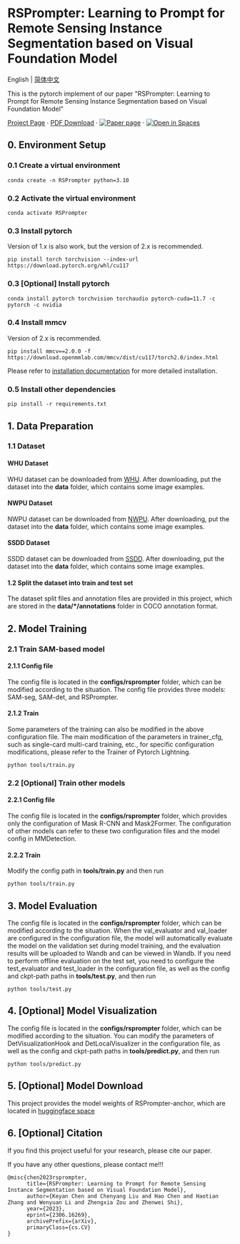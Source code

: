 # RSPrompter: Learning to Prompt for Remote Sensing Instance Segmentation based on Visual Foundation Model

English | [简体中文](/readme_cn.md)

This is the pytorch implement of our paper "RSPrompter: Learning to Prompt for Remote Sensing Instance Segmentation based on Visual Foundation Model"


[Project Page](https://kyanchen.github.io/RSPrompter/) $\cdot$ [PDF Download](https://arxiv.org/abs/2306.16269) $\cdot$ [![Paper page](https://huggingface.co/datasets/huggingface/badges/raw/main/paper-page-sm-dark.svg)](https://huggingface.co/papers/2306.16269) $\cdot$ [![Open in Spaces](https://huggingface.co/datasets/huggingface/badges/raw/main/open-in-hf-spaces-sm-dark.svg)](https://huggingface.co/spaces/KyanChen/RSPrompter)


## 0. Environment Setup

### 0.1 Create a virtual environment

```shell
conda create -n RSPrompter python=3.10
```

### 0.2 Activate the virtual environment
```sehll
conda activate RSPrompter
```

### 0.3 Install pytorch
Version of 1.x is also work, but the version of 2.x is recommended.
```shell
pip install torch torchvision --index-url https://download.pytorch.org/whl/cu117
```

### 0.3 [Optional] Install pytorch
```shell
conda install pytorch torchvision torchaudio pytorch-cuda=11.7 -c pytorch -c nvidia
```

### 0.4 Install mmcv
Version of 2.x is recommended.
```shell
pip install mmcv==2.0.0 -f https://download.openmmlab.com/mmcv/dist/cu117/torch2.0/index.html
```
Please refer to [installation documentation](https://mmcv.readthedocs.io/en/latest/get_started/installation.html) for more detailed installation.

### 0.5 Install other dependencies
```shell
pip install -r requirements.txt
```

## 1. Data Preparation

### 1.1 Dataset

#### WHU Dataset
WHU dataset can be downloaded from [WHU](https://aistudio.baidu.com/aistudio/datasetdetail/56502). After downloading, put the dataset into the **data** folder, which contains some image examples.

#### NWPU Dataset
NWPU dataset can be downloaded from [NWPU](https://aistudio.baidu.com/aistudio/datasetdetail/52812). After downloading, put the dataset into the **data** folder, which contains some image examples.

#### SSDD Dataset
SSDD dataset can be downloaded from [SSDD](https://aistudio.baidu.com/aistudio/datasetdetail/100924). After downloading, put the dataset into the **data** folder, which contains some image examples.

#### 1.2 Split the dataset into train and test set
The dataset split files and annotation files are provided in this project, which are stored in the **data/*/annotations** folder in COCO annotation format.

## 2. Model Training

### 2.1 Train SAM-based model

#### 2.1.1 Config file
The config file is located in the **configs/rsprompter** folder, which can be modified according to the situation. The config file provides three models: SAM-seg, SAM-det, and RSPrompter.

#### 2.1.2 Train
Some parameters of the training can also be modified in the above configuration file. The main modification of the parameters in trainer_cfg, such as single-card multi-card training, etc., for specific configuration modifications, please refer to the Trainer of Pytorch Lightning.
```shell
python tools/train.py
```

### 2.2 [Optional] Train other models
#### 2.2.1 Config file
The config file is located in the **configs/rsprompter** folder, which provides only the configuration of Mask R-CNN and Mask2Former. The configuration of other models can refer to these two configuration files and the model config in MMDetection.

#### 2.2.2 Train
Modify the config path in **tools/train.py** and then run
```shell
python tools/train.py
```

## 3. Model Evaluation
The config file is located in the **configs/rsprompter** folder, which can be modified according to the situation.
When the val_evaluator and val_loader are configured in the configuration file, the model will automatically evaluate the model on the validation set during model training, and the evaluation results will be uploaded to Wandb and can be viewed in Wandb.
If you need to perform offline evaluation on the test set, you need to configure the test_evaluator and test_loader in the configuration file, as well as the config and ckpt-path paths in **tools/test.py**, and then run
```shell
python tools/test.py
```

## 4. [Optional] Model Visualization
The config file is located in the **configs/rsprompter** folder, which can be modified according to the situation. You can modify the parameters of DetVisualizationHook and DetLocalVisualizer in the configuration file, as well as the config and ckpt-path paths in **tools/predict.py**, and then run
```shell
python tools/predict.py
```

## 5. [Optional] Model Download
This project provides the model weights of RSPrompter-anchor, which are located in [huggingface space](https://huggingface.co/spaces/KyanChen/RSPrompter/tree/main/pretrain)

## 6. [Optional] Citation
If you find this project useful for your research, please cite our paper.

If you have any other questions, please contact me!!!

```
@misc{chen2023rsprompter,
      title={RSPrompter: Learning to Prompt for Remote Sensing Instance Segmentation based on Visual Foundation Model}, 
      author={Keyan Chen and Chenyang Liu and Hao Chen and Haotian Zhang and Wenyuan Li and Zhengxia Zou and Zhenwei Shi},
      year={2023},
      eprint={2306.16269},
      archivePrefix={arXiv},
      primaryClass={cs.CV}
}
```

